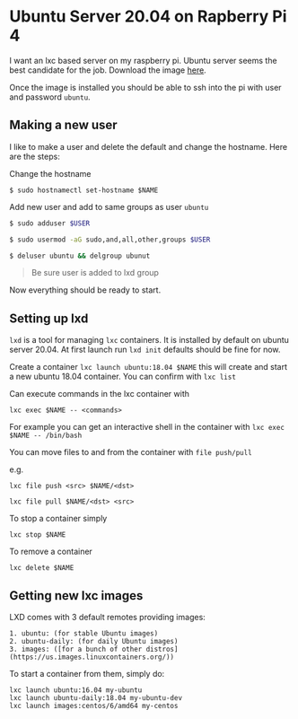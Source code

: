 # Ubuntu Server 20.04 on Rapberry Pi 4

I want an lxc based server on my raspberry pi. Ubuntu server seems the best candidate for the job. Download the image [here](https://ubuntu.com/download/raspberry-pi).

Once the image is installed you should be able to ssh into the pi with user and password `ubuntu`.

## Making a new user

I like to make a user and delete the default and change the hostname. Here are the steps:

Change the hostname

`$ sudo hostnamectl set-hostname $NAME`

Add new user and add to same groups as user `ubuntu`
```bash
$ sudo adduser $USER

$ sudo usermod -aG sudo,and,all,other,groups $USER

$ deluser ubuntu && delgroup ubunut
```
> Be sure user is added to lxd group

Now everything should be ready to start.

## Setting up lxd

`lxd` is a tool for managing `lxc` containers. It is installed by default on ubuntu server 20.04. At first launch run `lxd init` defaults should be fine for now.

Create a container `lxc launch ubuntu:18.04 $NAME` this will create and start a new ubuntu 18.04 container. You can confirm with `lxc list`

Can execute commands in the lxc container with

`lxc exec $NAME -- <commands>`

For example you can get an interactive shell in the container with `lxc exec $NAME -- /bin/bash`

You can move files to and from the container with `file push/pull`

e.g.

`lxc file push <src> $NAME/<dst>`

`lxc file pull $NAME/<dst> <src>`

To stop a container simply

`lxc stop $NAME`

To remove a container

`lxc delete $NAME`

## Getting new lxc images

LXD comes with 3 default remotes providing images:

    1. ubuntu: (for stable Ubuntu images)
    2. ubuntu-daily: (for daily Ubuntu images)
    3. images: ([for a bunch of other distros](https://us.images.linuxcontainers.org/))

To start a container from them, simply do:
```
lxc launch ubuntu:16.04 my-ubuntu
lxc launch ubuntu-daily:18.04 my-ubuntu-dev
lxc launch images:centos/6/amd64 my-centos
```
